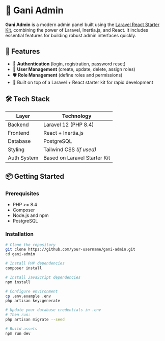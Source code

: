 # 🚀 Gani Admin

**Gani Admin** is a modern admin panel built using the [Laravel React Starter Kit](https://github.com/your-starter-kit-link), combining the power of Laravel, Inertia.js, and React. It includes essential features for building robust admin interfaces quickly.

## 🧩 Features

- 🔐 **Authentication** (login, registration, password reset)
- 👥 **User Management** (create, update, delete, assign roles)
- 🛡 **Role Management** (define roles and permissions)
- 🎯 Built on top of a Laravel + React starter kit for rapid development

## 🛠️ Tech Stack

| Layer         | Technology                |
|---------------|----------------------------|
| Backend       | Laravel 12 (PHP 8.4)       |
| Frontend      | React + Inertia.js         |
| Database      | PostgreSQL                 |
| Styling       | Tailwind CSS *(if used)*   |
| Auth System   | Based on Laravel Starter Kit |

## 📦 Getting Started

### Prerequisites

- PHP >= 8.4
- Composer
- Node.js and npm
- PostgreSQL

### Installation

```bash
# Clone the repository
git clone https://github.com/your-username/gani-admin.git
cd gani-admin

# Install PHP dependencies
composer install

# Install JavaScript dependencies
npm install

# Configure environment
cp .env.example .env
php artisan key:generate

# Update your database credentials in .env
# Then run:
php artisan migrate --seed

# Build assets
npm run dev
